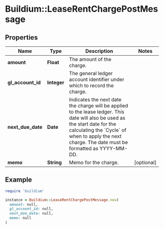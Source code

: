 # Buildium::LeaseRentChargePostMessage

## Properties

| Name | Type | Description | Notes |
| ---- | ---- | ----------- | ----- |
| **amount** | **Float** | The amount of the charge. |  |
| **gl_account_id** | **Integer** | The general ledger account identifier under which to record the charge. |  |
| **next_due_date** | **Date** | Indicates the next date the charge will be applied to the lease ledger. This date will also be used as the start date for the calculating the &#x60;Cycle&#x60; of when to apply the next charge. The date must be formatted as YYYY-MM-DD. |  |
| **memo** | **String** | Memo for the charge. | [optional] |

## Example

```ruby
require 'buildium'

instance = Buildium::LeaseRentChargePostMessage.new(
  amount: null,
  gl_account_id: null,
  next_due_date: null,
  memo: null
)
```


